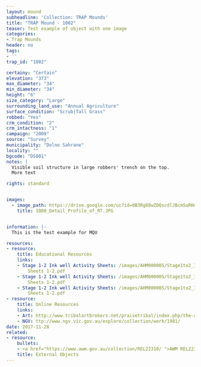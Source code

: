```yaml
---
layout: mound
subheadline: 'Collection: TRAP Mounds'
title: "TRAP Mound - 1002"
teaser: Test example of object with one image
categories:
- Trap Mounds
header: no
tags:
- ''
trap_id: "1002"

certainy: "Certain"
elevation: "373"
max_diameter: "34"
min_diameter: "34"
height: "6"
size_category: "Large"
surrounding_land_use: "Annual Agriculture"
surface_condition: "Scrub|Tall Grass"
robbed: "Yes"
crm_condition: "2"
crm_intactness: "1"
campaign: "2009"
source: "Survey"
municipality: "Dolno Sahrane"
locality: ""
bgcode: "DS001"
notes: |
  Visible soil structure in large robbers' trench on the top.
  More text

rights: standard


images:
  - image_path: https://drive.google.com/uc?id=0B3Rg88wZDQscdlJBcm5uRHd1OXc
    title: 1000_Detail_Profile_of_RT.JPG


information: |-
  This is the test example for MQU

resources:
- resource:
    title: Educational Resources
    links:
    - Stage 1-2 Ink well Activity Sheets: /images/AHM000005/Stage1to2_Ink well - Activity
        Sheets 1-2.pdf
    - Stage 1-2 Ink well Activity Sheets: /images/AHM000005/Stage1to2_Ink well - Activity
        Sheets 1-2.pdf
    - Stage 1-2 Ink well Activity Sheets: /images/AHM000005/Stage1to2_Ink well - Activity
        Sheets 1-2.pdf
- resource:
    title: Online Resources
    links:
    - Art: http://www.tribalartbrokers.net/praisetribal/index.php/the-art-of-the-tribal-gourd/
    - NGV: ttp://www.ngv.vic.gov.au/explore/collection/work/1981/
date: 2017-11-28
related:
- resource:
    bullets:
    - <a href="https://www.awm.gov.au/collection/REL22310/ ">AWM REL22310</a>
    title: External Objects
---
```

